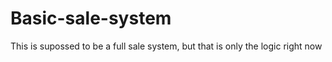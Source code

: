 # Basic-sale-system

This is supossed to be a full sale system, but that is only the logic right now
